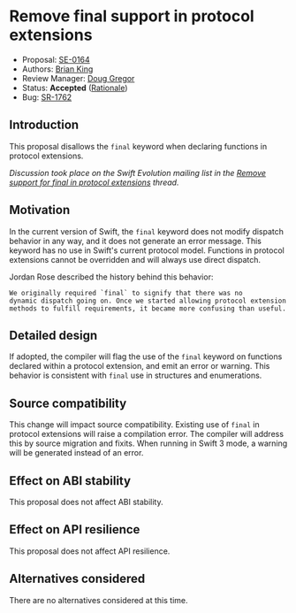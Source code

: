 # Remove final support in protocol extensions

* Proposal: [SE-0164](0164-remove-final-support-in-protocol-extensions.md)
* Authors: [Brian King](https://github.com/KingOfBrian)
* Review Manager: [Doug Gregor](https://github.com/DougGregor)
* Status: **Accepted** ([Rationale](https://lists.swift.org/pipermail/swift-evolution-announce/2017-April/000355.html))
* Bug: [SR-1762](https://bugs.swift.org/browse/SR-1762)

## Introduction
This proposal disallows the `final` keyword when declaring functions in protocol
extensions. 

*Discussion took place on the Swift Evolution mailing list in the [Remove support for final in protocol extensions](https://lists.swift.org/pipermail/swift-evolution/Week-of-Mon-20170306/033604.html) thread.*

## Motivation

In the current version of Swift, the `final` keyword does not modify 
dispatch behavior in any way, and it does not generate an error message. 
This keyword has no use in Swift's current protocol model. Functions in
protocol extensions cannot be overridden and will always use direct dispatch.

Jordan Rose described the history behind this behavior:
```
We originally required `final` to signify that there was no 
dynamic dispatch going on. Once we started allowing protocol extension 
methods to fulfill requirements, it became more confusing than useful.
```

## Detailed design

If adopted, the compiler will flag the use of the `final` keyword on functions 
declared within a protocol extension, and emit an error or warning. This
behavior is consistent with `final` use in structures and enumerations.

## Source compatibility

This change will impact source compatibility. Existing use of `final` in 
protocol extensions will raise a compilation error. The compiler will address
this by source migration and fixits. When running in Swift 3 mode, a warning
will be generated instead of an error.

## Effect on ABI stability

This proposal does not affect ABI stability.

## Effect on API resilience

This proposal does not affect API resilience.

## Alternatives considered

There are no alternatives considered at this time.
